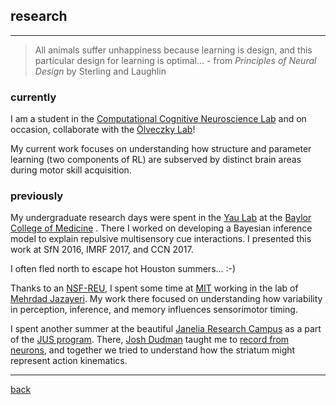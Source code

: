
## research

***
> All animals suffer unhappiness because learning is design, and this particular design for learning is optimal...  - from _Principles of Neural Design_ by Sterling and Laughlin

### currently
I am a student in the [Computational Cognitive Neuroscience Lab](http://gershmanlab.webfactional.com/index.html) and on occasion, collaborate with the [Ölveczky Lab](https://olveczkylab.oeb.harvard.edu/)!

My current work focuses on understanding how structure and parameter learning (two components of RL) are subserved by distinct brain areas during motor skill acquisition.

### previously
My undergraduate research days were spent in the [Yau Lab](http://yaulab.com/) at the [Baylor College of Medicine](http://www.bcm.edu/) . There I worked on developing a Bayesian inference model to explain repulsive multisensory cue interactions. I presented this work at SfN 2016, IMRF 2017, and CCN 2017.

I often fled north to escape hot Houston summers... :-)

Thanks to an [NSF-REU](http://csne-erc.org/content/research-experience-undergraduates), I spent some time at [MIT](http://www.mit.edu/) working in the lab of [Mehrdad Jazayeri](https://mcgovern.mit.edu/principal-investigators/mehrdad-jazayeri). My work there focused on understanding how variability in perception, inference, and memory influences sensorimotor timing.

I spent another summer at the beautiful [Janelia Research Campus](https://www.janelia.org) as a part of the [JUS program](https://www.janelia.org/you-janelia/students-postdocs/undergraduate-scholars-program). There, [Josh Dudman](https://www.dudmanlab.org) taught me to [record from neurons](./neurons.html), and together we tried to understand how the striatum might represent action kinematics.

***
[back](./)
